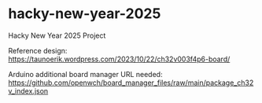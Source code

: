 # hacky-new-year-2025
Hacky New Year 2025 Project

Reference design:
https://taunoerik.wordpress.com/2023/10/22/ch32v003f4p6-board/

Arduino additional board manager URL needed:
https://github.com/openwch/board_manager_files/raw/main/package_ch32v_index.json
